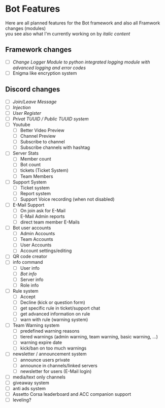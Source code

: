 # Bot Features
Here are all planned features for the Bot framework and also all Framwork changes (modules)  
you see also what I'm currently working on by *italic content*

## Framework changes

- [ ] *Change Logger Module to python integrated logging module with advanced logging and error codes*
- [ ] Enigma like encryption system

## Discord changes

- [ ] *Join/Leave Message*
- [ ] *Injection*
- [ ] *User Register*
- [ ] *Privat TUUID / Public TUUID system*
- [ ] Youtube
  - [ ] Better Video Preview
  - [ ] Channel Preview
  - [ ] Subscribe to channel
  - [ ] Subscribe channels with hashtag
- [ ] Server Stats
  - [ ] Member count
  - [ ] Bot count
  - [ ] tickets (Ticket System) 
  - [ ] Team Members
- [ ] Support System
  - [ ] Ticket system
  - [ ] Report system
  - [ ] Support Voice recording (when not disabled)
- [ ] E-Mail Support
  - [ ] On join ask for E-Mail
  - [ ] E-Mail Admin reports
  - [ ] direct team member E-Mails
- [ ] Bot user accounts
  - [ ] Admin Accounts
  - [ ] Team Accounts
  - [ ] User Accounts
  - [ ] Account settings/editing
- [ ] QR code creator
- [ ] info command
  - [ ] User info
  - [ ] *Bot info*
  - [ ] Server info
  - [ ] Role info
- [ ] Rule system
  - [ ] Accept
  - [ ] Decline (kick or question form)
  - [ ] get specific rule in ticket/support chat
  - [ ] get advanced information on rule
  - [ ] warn with rule (warning system)
- [ ] Team Warning system
  - [ ] predefined warning reasons
  - [ ] tiered warnings (admin warning, team warning, basic warning, ...)
  - [ ] warning expire date
  - [ ] kick/ban on too much warnings
- [ ] newsletter / announcement system
  - [ ] announce users private
  - [ ] announce in channels/linked servers
  - [ ] newsletter for users (E-Mail login)
- [ ] media/text only channels
- [ ] giveaway system
- [ ] anti ads system
- [ ] Assetto Corsa leaderboard and ACC companion support
- [ ] leveling?
